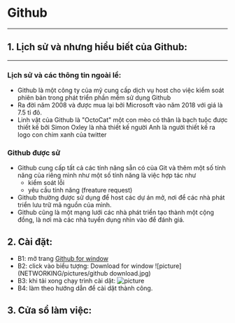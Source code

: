 # Github
-----

## 1. Lịch sử và nhưng hiểu biết của Github:
-----

### Lịch sử và các thông tin ngoài lề:

- Github là một công ty của mỹ cung cấp dịch vụ host cho việc kiểm soát phiên bản trong phát triển phần mềm sử dụng Github
- Ra đời năm 2008 và được mua lại bởi Microsoft vào năm 2018 với giá là 7.5 tỉ đô.
- Linh vật của Github là "OctoCat" một con mèo có thân là bạch tuộc được thiết kế bởi Simon Oxley là nhà thiết kế người Anh là người thiết kế ra logo con chim xanh của twitter

### Github được sử 

- Github cung cấp tất cả các tính năng sẵn có của Git và thêm một số tính năng của riêng mình như một số tính năng là việc hợp tác như
  - kiểm soát lỗi 
  - yêu cầu tính năng (freature request)
- Github thường được sử dụng để host các dự án mở, nơi để các nhà phát triển lưu trữ mã nguồn của mình.
- Github cũng là một mạng lưới các nhà phát triển tạo thành một cộng đồng, là nơi mà các nhà tuyển dụng nhìn vào để đánh giá.

## 2. Cài đặt:
- B1: mở trang [Github for window](https://desktop.github.com/)
- B2: click vào biểu tượng: Download for window ![picture](NETWORKING/pictures/github download.jpg)
- B3: khi tải xong chạy trình cài dặt: ![picture](NETWORKING/pictures/githubdesktopicon.png)
- B4: làm theo hướng dẫn để cài dặt thành công.

## 3. Cửa sổ làm việc:


